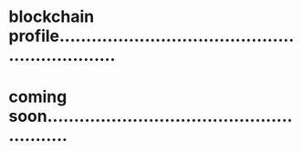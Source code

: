 # blockchain profile................................................................
# coming soon.........................................................
